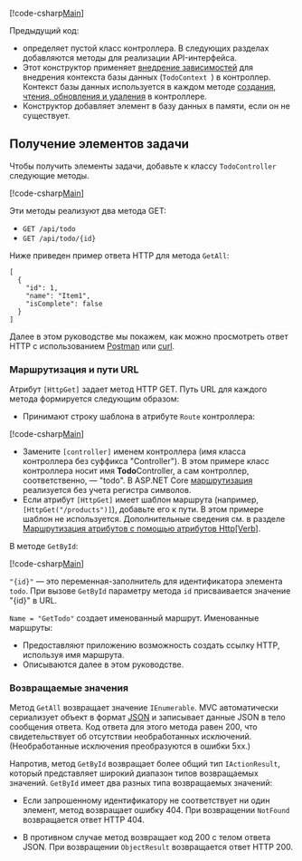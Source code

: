 [!code-csharp[Main](../../tutorials/first-web-api/sample/TodoApi/Controllers/TodoController2.cs?name=snippet_todo1)]

Предыдущий код:

* определяет пустой класс контроллера. В следующих разделах добавляются методы для реализации API-интерфейса.
* Этот конструктор применяет [внедрение зависимостей](xref:fundamentals/dependency-injection) для внедрения контекста базы данных (`TodoContext `) в контроллер. Контекст базы данных используется в каждом методе [создания, чтения, обновления и удаления](https://wikipedia.org/wiki/Create,_read,_update_and_delete) в контроллере.
* Конструктор добавляет элемент в базу данных в памяти, если он не существует.

## <a name="getting-to-do-items"></a>Получение элементов задачи

Чтобы получить элементы задачи, добавьте к классу `TodoController` следующие методы.

[!code-csharp[Main](../../tutorials/first-web-api/sample/TodoApi/Controllers/TodoController.cs?name=snippet_GetAll)]

Эти методы реализуют два метода GET:

* `GET /api/todo`
* `GET /api/todo/{id}`

Ниже приведен пример ответа HTTP для метода `GetAll`:

```
[
  {
    "id": 1,
    "name": "Item1",
    "isComplete": false
  }
]
   ```

Далее в этом руководстве мы покажем, как можно просмотреть ответ HTTP с использованием [Postman](https://www.getpostman.com/) или [curl](https://developer.apple.com/legacy/library/documentation/Darwin/Reference/ManPages/man1/curl.1.html).

### <a name="routing-and-url-paths"></a>Маршрутизация и пути URL

Атрибут `[HttpGet]` задает метод HTTP GET. Путь URL для каждого метода формируется следующим образом:

* Принимают строку шаблона в атрибуте `Route` контроллера:

[!code-csharp[Main](../../tutorials/first-web-api/sample/TodoApi/Controllers/TodoController.cs?name=TodoController&highlight=3)]

* Замените `[controller]` именем контроллера (имя класса контроллера без суффикса "Controller"). В этом примере класс контроллера носит имя **Todo**Controller, а сам контроллер, соответственно, — "todo". В ASP.NET Core [маршрутизация](xref:mvc/controllers/routing) реализуется без учета регистра символов.
* Если атрибут `[HttpGet]` имеет шаблон маршрута (например, `[HttpGet("/products")]`), добавьте его к пути. В этом примере шаблон не используется. Дополнительные сведения см. в разделе [Маршрутизация атрибутов с помощью атрибутов Http[Verb]](xref:mvc/controllers/routing#attribute-routing-with-httpverb-attributes).

В методе `GetById`:

[!code-csharp[Main](../../tutorials/first-web-api/sample/TodoApi/Controllers/TodoController.cs?name=snippet_GetByID&highlight=1-2)]

`"{id}"` — это переменная-заполнитель для идентификатора элемента `todo`. При вызове `GetById` параметру метода `id` присваивается значение "{id}" в URL.

`Name = "GetTodo"` создает именованный маршрут. Именованные маршруты:

* Предоставляют приложению возможность создать ссылку HTTP, используя имя маршрута.
* Описываются далее в этом руководстве.

### <a name="return-values"></a>Возвращаемые значения

Метод `GetAll` возвращает значение `IEnumerable`. MVC автоматически сериализует объект в формат [JSON](http://www.json.org/) и записывает данные JSON в тело сообщения ответа. Код ответа для этого метода равен 200, что свидетельствует об отсутствии необработанных исключений. (Необработанные исключения преобразуются в ошибки 5xx.)

Напротив, метод `GetById` возвращает более общий тип `IActionResult`, который представляет широкий диапазон типов возвращаемых значений. `GetById` имеет два разных типа возвращаемых значений:

* Если запрошенному идентификатору не соответствует ни один элемент, метод возвращает ошибку 404. При возвращении `NotFound` возвращается ответ HTTP 404.

* В противном случае метод возвращает код 200 с телом ответа JSON. При возвращении `ObjectResult` возвращается ответ HTTP 200.
